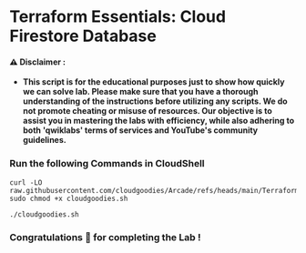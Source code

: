 #  Terraform Essentials: Cloud Firestore Database


#### ⚠️ Disclaimer :
- **This script is for the educational purposes just to show how quickly we can solve lab. Please make sure that you have a thorough understanding of the instructions before utilizing any scripts. We do not promote cheating or  misuse of resources. Our objective is to assist you in mastering the labs with efficiency, while also adhering to both 'qwiklabs' terms of services and YouTube's community guidelines.**

### Run the following Commands in CloudShell 

```
curl -LO raw.githubusercontent.com/cloudgoodies/Arcade/refs/heads/main/Terraform%20Essentials%3A%20Cloud%20Firestore%20Database/cloudgoodies.sh
sudo chmod +x cloudgoodies.sh

./cloudgoodies.sh
```

### Congratulations 🎉 for completing the Lab !
